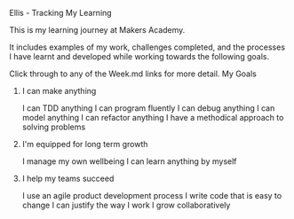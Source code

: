 Ellis - Tracking My Learning

This is my learning journey at Makers Academy.

It includes examples of my work, challenges completed, and the processes I have learnt and developed while working towards the following goals.

Click through to any of the Week.md links for more detail.
My Goals
1. I can make anything

    I can TDD anything
    I can program fluently
    I can debug anything
    I can model anything
    I can refactor anything
    I have a methodical approach to solving problems

2. I'm equipped for long term growth

    I manage my own wellbeing
    I can learn anything by myself

3. I help my teams succeed

    I use an agile product development process
    I write code that is easy to change
    I can justify the way I work
    I grow collaboratively
